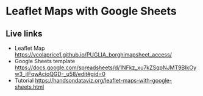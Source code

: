 # Leaflet Maps with Google Sheets
## Live links
- Leaflet Map https://vcolaprice1.github.io/PUGLIA_borghimapsheet_access/
- Google Sheets template https://docs.google.com/spreadsheets/d/1NFkz_xu7kZSqpNJMT9BIkOyw3_jlFqwAcioQGD-_u58/edit#gid=0
- Tutorial https://handsondataviz.org/leaflet-maps-with-google-sheets.html
